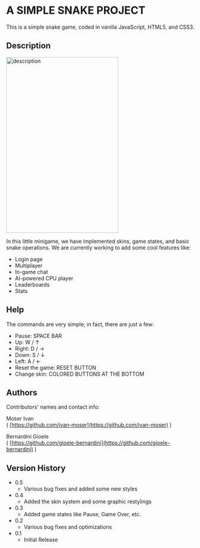 # A SIMPLE SNAKE PROJECT

This is a simple snake game, coded in vanilla JavaScript, HTML5, and CSS3.

## Description

<img src="https://github.com/user-attachments/assets/15c98c8a-c98d-4f0b-84ad-0907cce53882" alt="description" width="300" height="470">

In this little minigame, we have implemented skins, game states, and basic snake operations.
We are currently working to add some cool features like:
* Login page
* Multiplayer
* In-game chat
* AI-powered CPU player
* Leaderboards
* Stats

## Help

The commands are very simple; in fact, there are just a few:
* Pause: SPACE BAR
* Up: W / &uarr;
* Right: D / &rarr;
* Down: S / &darr;
* Left: A / &larr;
* Reset the game: RESET BUTTON
* Change skin: COLORED BUTTONS AT THE BOTTOM

## Authors

Contributors' names and contact info:

Moser Ivan  
( [https://github.com/ivan-moser](https://github.com/ivan-moser) )

Bernardini Gioele  
( [https://github.com/gioele-bernardini](https://github.com/gioele-bernardini) )

## Version History

* 0.5
    * Various bug fixes and added some new styles
* 0.4
    * Added the skin system and some graphic restylings
* 0.3
    * Added game states like Pause, Game Over, etc.
* 0.2
    * Various bug fixes and optimizations
* 0.1
    * Initial Release

